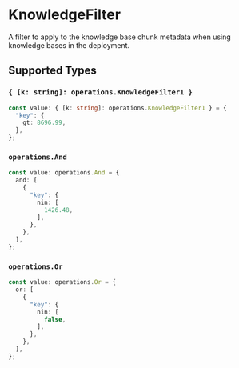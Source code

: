 # KnowledgeFilter

A filter to apply to the knowledge base chunk metadata when using  knowledge bases in the deployment.


## Supported Types

### `{ [k: string]: operations.KnowledgeFilter1 }`

```typescript
const value: { [k: string]: operations.KnowledgeFilter1 } = {
  "key": {
    gt: 8696.99,
  },
};
```

### `operations.And`

```typescript
const value: operations.And = {
  and: [
    {
      "key": {
        nin: [
          1426.48,
        ],
      },
    },
  ],
};
```

### `operations.Or`

```typescript
const value: operations.Or = {
  or: [
    {
      "key": {
        nin: [
          false,
        ],
      },
    },
  ],
};
```

